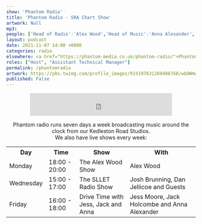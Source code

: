 ```yaml
---
show: 'Phantom Radio'
title: 'Phantom Radio - SRA Chart Show'
artwork: Null
mp3: 
people: ['Head of Radio':'Alex Wood','Head of Music':'Anna Alexander','Technical Manager':'Jack Holcombe','Assistant Technical Managers':["Josh Brunning", "Lux O'Neill-Manning"]]
layout: podcast
date: 2021-11-07 14:00 +0000
categories: radio
elsewhere: <a href="https://phantom-media.co.uk/phantom-radio/">Phantom Media</a>
roles: ["Host", "Assistant Technical Manager"]
permalink: /phantomradio
artwork: https://pbs.twimg.com/profile_images/915197631269408768/wbOWmwcI_400x400.jpg
published: False
---
```


<div style="text-align: center; margin: 15px 0; padding: 0"><iframe style="width: 75%; height: 60px; border: 0;" src="https://player.shoutca.st/?username=phantommedia"></iframe></div>

<p style="text-align: center;">Phantom radio runs seven days a week broadcasting music around the clock from our Kedleston Road Studios.<br/>We also have live shows every week:</p>

<table>
    <tr>
        <th>Day</th>
        <th>Time</th>
        <th>Show</th>
        <th>With</th>
    </tr>
    <tr>
        <td>Monday</td>
        <td>18:00 - 20:00</td>
        <td>The Alex Wood Show</td>
        <td>Alex Wood</td>
    </tr>
    <tr>
        <td>Wednesday</td>
        <td>15:00 - 17:00</td>
        <td>The SLLET Radio Show</td>
        <td>Josh Brunning, Dan Jellicoe and Guests</td>
    </tr>
    <tr>
        <td>Friday</td>
        <td>16:00 - 18:00</td>
        <td>Drive Time with Jess, Jack and Anna</td>
        <td>Jess Moore, Jack Holcombe and Anna Alexander</td>
    </tr>
</table>
<!--<script>
function sleep(milliseconds) {
  const date = Date.now();
  let currentDate = null;
  do {
    currentDate = Date.now();
  } while (currentDate - date < milliseconds);
}
var getJSON = function(url) {
  return new Promise(function(resolve, reject) {
    var xhr = new XMLHttpRequest();
    xhr.open('get', url, true);
    xhr.responseType = 'json';
    xhr.onload = function() {
      var status = xhr.status;
      if (status == 200) {
        resolve(xhr.response);
      } else {
        reject(status);
      }
    };
    xhr.send();
  });
};
var updateData = function(url) {
    sleep(2000);
    getJSON(url).then(function(data) {
        //alert('Your Json result is:  ' + data.icestats.source.listeners); //you can comment this, i used it to debug
        result.innerText = "Current Listeners: " + data.icestats.source.listeners; //display the result in an HTML element
        console.log(data.icestats.source.listeners)
    }, function(status) { //error detection....
    console.log('Something went wrong.');
    });
}
updateData("https://phantommedia.radioca.st/status-json.xsl")
</script>
<div style="display:flex;justify-content:space-evenly;align-items:center"><div id="result" style="text-align:center; "></div><div><button onclick='updateData("https://phantommedia.radioca.st/status-json.xsl")'>Update</button></div></div>-->
